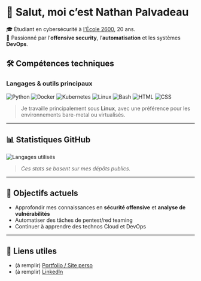 # 👋 Salut, moi c’est Nathan Palvadeau

🎓 Étudiant en cybersécurité à [l'École 2600](https://www.ecole2600.fr/), 20 ans.  
🔐 Passionné par l’**offensive security**, l’**automatisation** et les systèmes **DevOps**.

## 🛠️ Compétences techniques

### Langages & outils principaux

![Python](https://img.shields.io/badge/Python-3670A0?style=for-the-badge&logo=python&logoColor=fff)
![Docker](https://img.shields.io/badge/Docker-2496ED?style=for-the-badge&logo=docker&logoColor=fff)
![Kubernetes](https://img.shields.io/badge/Kubernetes-326CE5?style=for-the-badge&logo=kubernetes&logoColor=fff)
![Linux](https://img.shields.io/badge/Linux-FCC624?style=for-the-badge&logo=linux&logoColor=000)
![Bash](https://img.shields.io/badge/Bash-4EAA25?style=for-the-badge&logo=gnubash&logoColor=fff)
![HTML](https://img.shields.io/badge/HTML5-E34F26?style=for-the-badge&logo=html5&logoColor=fff)
![CSS](https://img.shields.io/badge/CSS3-1572B6?style=for-the-badge&logo=css3&logoColor=fff)

> Je travaille principalement sous **Linux**, avec une préférence pour les environnements bare-metal ou virtualisés.

---

## 📊 Statistiques GitHub

![Langages utilisés](https://github-readme-stats.vercel.app/api/top-langs/?username=nathanpalvadeau&layout=compact&langs_count=8&theme=default)

> *Ces stats se basent sur mes dépôts publics.*

---

## 🚀 Objectifs actuels

- Approfondir mes connaissances en **sécurité offensive** et **analyse de vulnérabilités**
- Automatiser des tâches de pentest/red teaming
- Continuer à apprendre des technos Cloud et DevOps

---

## 🔗 Liens utiles

- (à remplir) [Portfolio / Site perso](#)
- (à remplir) [LinkedIn](#)

